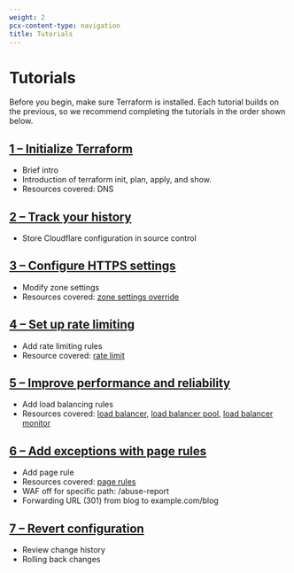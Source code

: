 ```yaml
---
weight: 2
pcx-content-type: navigation
title: Tutorials
---
```


# Tutorials

Before you begin, make sure Terraform is installed. Each tutorial builds on the previous, so we recommend completing the tutorials in the order shown below.

## [1 – Initialize Terraform](/tutorial/initialize-terraform)

- Brief intro
- Introduction of terraform init, plan, apply, and show.
- Resources covered: DNS

## [2 – Track your history](/tutorial/track-history/)

- Store Cloudflare configuration in source control

## [3 – Configure HTTPS settings](/tutorial/configure-https-settings/)

- Modify zone settings
- Resources covered: [zone settings override](https://www.terraform.io/docs/providers/cloudflare/r/zone_settings_override.html)

## [4 – Set up rate limiting](/tutorial/set-rate-limit/)

- Add rate limiting rules
- Resource covered: [rate limit](https://www.terraform.io/docs/providers/cloudflare/r/rate_limit.html)

## [5 – Improve performance and reliability](/tutorial/use-load-balancing/)

- Add load balancing rules
- Resources covered: [load balancer](https://www.terraform.io/docs/providers/cloudflare/r/load_balancer.html), [load balancer pool](https://www.terraform.io/docs/providers/cloudflare/r/load_balancer_pool.html), [load balancer monitor](https://www.terraform.io/docs/providers/cloudflare/r/load_balancer_monitor.html)

## [6 – Add exceptions with page rules](/tutorial/add-page-rules/)

- Add page rule
- Resources covered: [page rules](https://www.terraform.io/docs/providers/cloudflare/r/page_rule.html)
- WAF off for specific path: /abuse-report
- Forwarding URL (301) from blog to example.com/blog

## [7 – Revert configuration](/tutorial/revert-configuration/)

- Review change history
- Rolling back changes